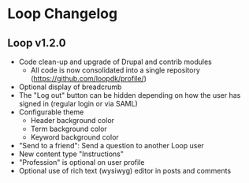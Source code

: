 # Loop Changelog

## Loop v1.2.0

* Code clean-up and upgrade of Drupal and contrib modules
  * All code is now consolidated into a single repository (https://github.com/loopdk/profile/)
* Optional display of breadcrumb
* The "Log out" button can be hidden depending on how the user has signed in (regular login or via SAML)
* Configurable theme
  * Header background color
  * Term background color
  * Keyword background color
* "Send to a friend": Send a question to another Loop user
* New content type "Instructions"
* "Profession" is optional on user profile
* Optional use of rich text (wysiwyg) editor in posts and comments
